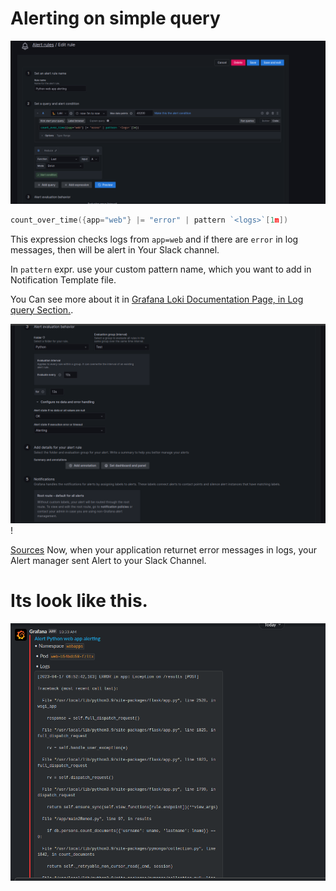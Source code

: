 # Alerting on simple query
![Sources](.././Screens/Alert1.png)

```go
count_over_time({app="web"} |= "error" | pattern `<logs>`[1m])
```
This expression checks logs from `app=web` and if there are `error` in log messages, then will be alert in Your Slack channel.

In `pattern` expr. use your custom pattern name, which you want to add in Notification Template file.

You Can see more about it in [Grafana Loki Documentation Page, in Log query Section.](https://grafana.com/docs/loki/latest/logql/log_queries/).

![Sources](.././Screens/Alert2.png)!

[Sources](.././Screens/Alert3.png)
Now, when your application returnet error messages in logs, your Alert manager sent Alert to your Slack Channel.
# Its look like this.
![Sources](.././Screens/LOGEXAMPLE.png)